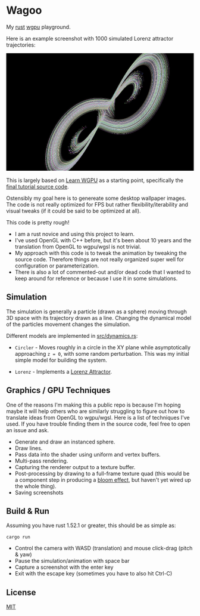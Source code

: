 # Wagoo

My [rust](https://www.rust-lang.org/) [wgpu](https://wgpu.rs/) playground.

Here is an example screenshot with 1000 simulated Lorenz attractor trajectories:

![Lorenz Attractor](https://github.com/dantswain/wagoo/raw/main/screenshots/lorenz1.jpg)

This is largely based on [Learn WGPU](https://sotrh.github.io/learn-wgpu/) as a starting point, specifically the [final tutorial source code](https://github.com/sotrh/learn-wgpu/tree/master/code/intermediate/tutorial13-threading/).

Ostensibly my goal here is to genereate some desktop wallpaper images.  The code is not really optimized for FPS but rather flexibility/iterability and visual tweaks (if it could be said to be optimized at all).

This code is pretty rough!

* I am a rust novice and using this project to learn.
* I've used OpenGL with C++ before, but it's been about 10 years and the translation from OpenGL to wgpu/wgsl is not trivial. 
* My approach with this code is to tweak the animation by tweaking the source code.  Therefore things are not really organized super well for configuration or parameterization.
* There is also a lot of commented-out and/or dead code that I wanted to keep around for reference or because I use it in some simulations.

## Simulation

The simulation is generally a particle (drawn as a sphere) moving through 3D space with its trajectory drawn as a line.  Changing the dynamical model of the particles movement changes the simulation.

Different models are implemented in [src/dynamics.rs](src/dynamics.rs):

* `Circler` - Moves roughly in a circle in the XY plane while asymptotically approaching `z = 0`, with some random perturbation.  This was my initial simple model for building the system.

* `Lorenz` - Implements a [Lorenz Attractor](https://en.wikipedia.org/wiki/Lorenz_system).

## Graphics / GPU Techniques

One of the reasons I'm making this a public repo is because I'm hoping maybe it will help others who are similarly struggling to figure out how to translate ideas from OpenGL to wgpu/wgsl.  Here is a list of techniques I've used.  If you have trouble finding them in the source code, feel free to open an issue and ask.

* Generate and draw an instanced sphere.
* Draw lines.
* Pass data into the shader using uniform and vertex buffers.
* Multi-pass rendering.
* Capturing the renderer output to a texture buffer.
* Post-processing by drawing to a full-frame texture quad (this would be a component step in producing a [bloom effect](https://en.wikipedia.org/wiki/Bloom_(shader_effect)), but haven't yet wired up the whole thing).
* Saving screenshots

## Build & Run

Assuming you have rust 1.52.1 or greater, this should be as simple as:

```
cargo run
```

* Control the camera with WASD (translation) and mouse click-drag (pitch & yaw)
* Pause the simulation/animation with space bar
* Capture a screenshot with the enter key
* Exit with the escape key (sometimes you have to also hit Ctrl-C)

## License

[MIT](LICENSE.txt)
